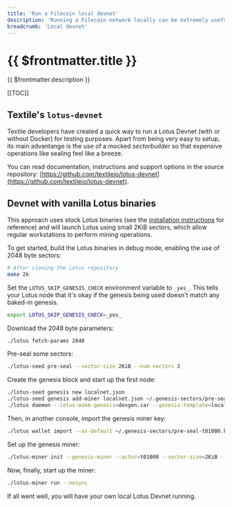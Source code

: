 ```yaml
---
title: 'Run a Filecoin local devnet'
description: 'Running a Filecoin network locally can be extremely useful for developers willing to build and test their applications on top of Filecoin and other ecosystem tools. This page provides guidance on different methods to run Filecoin locally.'
breadcrumb: 'Local devnet'
---
```


# {{ $frontmatter.title }}

{{ $frontmatter.description }}

[[TOC]]

## Textile's `lotus-devnet`

Textile developers have created a quick way to run a Lotus Devnet (with or without Docker) for testing purposes. Apart from being very easy to setup, its main advantange is the use of a mocked _sectorbuilder_ so that expensive operations like sealing feel like a breeze.

You can read documentation, instructions and support options in the source repository: [https://github.com/textileio/lotus-devnet](https://github.com/textileio/lotus-devnet).

## Devnet with vanilla Lotus binaries

This approach uses stock Lotus binaries (see the [installation instructions](../store/lotus/installation.md) for reference) and will launch Lotus using small 2KiB sectors, which allow regular workstations to perform mining operations.

To get started, build the Lotus binaries in debug mode, enabling the use of 2048 byte sectors:

```sh
# After cloning the Lotus repository
make 2k
```

Set the `LOTUS_SKIP_GENESIS_CHECK` environment variable to `_yes_`. This tells your Lotus node that it's okay if the genesis being used doesn't match any baked-in genesis.

```sh
export LOTUS_SKIP_GENESIS_CHECK=_yes_
```

Download the 2048 byte parameters:

```sh
./lotus fetch-params 2048
```

Pre-seal some sectors:

```sh
./lotus-seed pre-seal --sector-size 2KiB --num-sectors 2
```

Create the genesis block and start up the first node:

```sh
./lotus-seed genesis new localnet.json
./lotus-seed genesis add-miner localnet.json ~/.genesis-sectors/pre-seal-t01000.json
./lotus daemon --lotus-make-genesis=devgen.car --genesis-template=localnet.json --bootstrap=false
```

Then, in another console, import the genesis miner key:

```sh
./lotus wallet import --as-default ~/.genesis-sectors/pre-seal-t01000.key
```

Set up the genesis miner:

```sh
./lotus-miner init --genesis-miner --actor=t01000 --sector-size=2KiB --pre-sealed-sectors=~/.genesis-sectors --pre-sealed-metadata=~/.genesis-sectors/pre-seal-t01000.json --nosync
```

Now, finally, start up the miner:

```sh
./lotus-miner run --nosync
```

If all went well, you will have your own local Lotus Devnet running.
